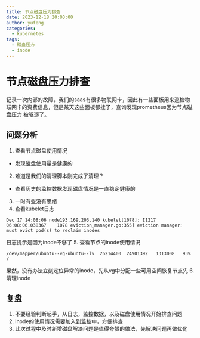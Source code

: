 ```yaml
---
title: 节点磁盘压力排查
date: 2023-12-18 20:00:00
author: yufeng
categories:
  - kubernetes
tags:
  - 磁盘压力
  - inode
---
```

# 节点磁盘压力排查
记录一次内部的故障，我们的saas有很多物联网卡，因此有一些面板用来巡检物联网卡的资费信息，但是某天这些面板都挂了，查询发现prometheus因为节点磁盘压力
被驱逐了。
## 问题分析
1. 查看节点磁盘使用情况
- 发现磁盘使用量是健康的
2. 难道是我们的清理脚本刚完成了清理？
- 查看历史的监控数据发现磁盘情况是一直稳定健康的
3. 一时有些没有思绪
4. 查看kubelet日志
```shell
Dec 17 14:08:06 node193.169.203.140 kubelet[1078]: I1217 06:08:06.038367    1078 eviction_manager.go:355] eviction manager: must evict pod(s) to reclaim inodes
```
日志提示是因为inode不够了
5. 查看节点的inode使用情况
```shell
/dev/mapper/ubuntu--vg-ubuntu--lv  26214400  24901392   1313008   95% /
```
果然，没有办法立刻定位异常的inode，先从vg中分配一些可用空间恢复节点先
6. 清理inode
## 复盘
1. 不要经验判断起手，从日志，监控数据，以及磁盘使用情况开始排查问题
2. inode的使用情况需要加入到监控中，方便排查
3. 此次过程中及时新增磁盘解决问题是值得夸赞的做法，先解决问题再做优化
